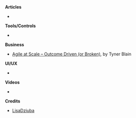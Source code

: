 
**Articles**

*


**Tools/Controls**

*

**Business**

* [Agile at Scale – Outcome Driven (or Broken)](http://tynerblain.com/blog/2017/05/24/agile-at-scale-outcome-driven-or-broken/), by Tyner Blain

**UI/UX**

*

**Videos**

*

**Credits**

* [LisaDziuba](https://github.com/lisadziuba)
